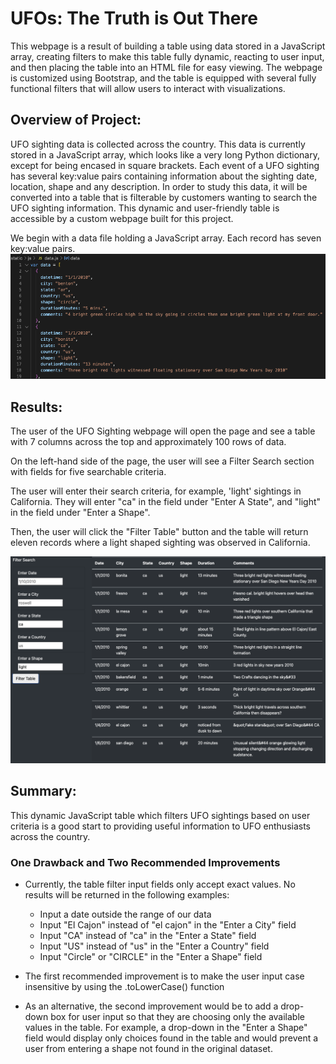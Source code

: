 # UFOs: The Truth is Out There
This webpage is a result of building a table using data stored in a JavaScript array, creating filters to make this table fully dynamic, reacting to user input, and then placing the table into an HTML file for easy viewing. The webpage is customized using Bootstrap, and the table is equipped with several fully functional filters that will allow users to interact with visualizations.

## Overview of Project: 
UFO sighting data is collected across the country. This data is currently stored in a JavaScript array, which looks like a very long Python dictionary, except for being encased in square brackets. Each event of a UFO sighting has several key:value pairs containing information about the sighting date, location, shape and any description. In order to study this data, it will be converted into a table that is filterable by customers wanting to search the UFO sighting information. This dynamic and user-friendly table is accessible by a custom webpage built for this project.

We begin with a data file holding a JavaScript array. Each record has seven key:value pairs.
![image of JavaScript array](https://github.com/EBolinVA/UFOs/blob/main/static/images/data_file.png)

## Results: 

The user of the UFO Sighting webpage will open the page and see a table with 7 columns across the top and approximately 100 rows of data.

On the left-hand side of the page, the user will see a Filter Search section with fields for five searchable criteria. 

The user will enter their search criteria, for example, 'light' sightings in California. They will enter "ca" in the field under "Enter A State", and "light" in the field under "Enter a Shape".

Then, the user will click the "Filter Table" button and the table will return eleven records where a light shaped sighting was observed in California.

![image of table being filtered by state and shape](https://github.com/EBolinVA/UFOs/blob/main/static/images/filter_table.png)

## Summary: 
This dynamic JavaScript table which filters UFO sightings based on user criteria is a good start to providing useful information to UFO enthusiasts across the country. 

### One Drawback and Two Recommended Improvements
+ Currently, the table filter input fields only accept exact values. No results will be returned in the following examples:
    - Input a date outside the range of our data
    - Input "El Cajon" instead of "el cajon" in the "Enter a City" field
    - Input "CA" instead of "ca" in the "Enter a State" field
    - Input "US" instead of "us" in the "Enter a Country" field
    - Input "Circle" or "CIRCLE" in the "Enter a Shape" field

+ The first recommended improvement is to make the user input case insensitive by using the .toLowerCase() function
+ As an alternative, the second improvement would be to add a drop-down box for user input so that they are choosing only  the available values in the table. For example, a drop-down in the "Enter a Shape" field would display only choices found in the table and would prevent a user from entering a shape not found in the original dataset.
